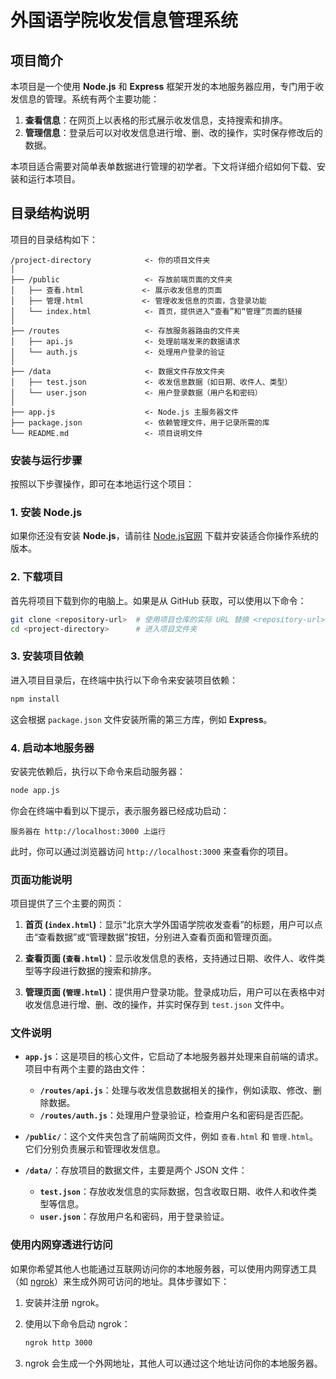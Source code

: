 # 外国语学院收发信息管理系统

## 项目简介

本项目是一个使用 **Node.js** 和 **Express** 框架开发的本地服务器应用，专门用于收发信息的管理。系统有两个主要功能：

1. **查看信息**：在网页上以表格的形式展示收发信息，支持搜索和排序。
2. **管理信息**：登录后可以对收发信息进行增、删、改的操作，实时保存修改后的数据。

本项目适合需要对简单表单数据进行管理的初学者。下文将详细介绍如何下载、安装和运行本项目。

## 目录结构说明

项目的目录结构如下：

```
/project-directory            <- 你的项目文件夹
│
├── /public                   <- 存放前端页面的文件夹
│   ├── 查看.html             <- 展示收发信息的页面
│   ├── 管理.html             <- 管理收发信息的页面，含登录功能
│   └── index.html            <- 首页，提供进入“查看”和“管理”页面的链接
│
├── /routes                   <- 存放服务器路由的文件夹
│   ├── api.js                <- 处理前端发来的数据请求
│   └── auth.js               <- 处理用户登录的验证
│
├── /data                     <- 数据文件存放文件夹
│   ├── test.json             <- 收发信息数据（如日期、收件人、类型）
│   └── user.json             <- 用户登录数据（用户名和密码）
│
├── app.js                    <- Node.js 主服务器文件
├── package.json              <- 依赖管理文件，用于记录所需的库
└── README.md                 <- 项目说明文件
```

### 安装与运行步骤

按照以下步骤操作，即可在本地运行这个项目：

### 1. 安装 Node.js

如果你还没有安装 **Node.js**，请前往 [Node.js官网](https://nodejs.org) 下载并安装适合你操作系统的版本。

### 2. 下载项目

首先将项目下载到你的电脑上。如果是从 GitHub 获取，可以使用以下命令：

```bash
git clone <repository-url>  # 使用项目仓库的实际 URL 替换 <repository-url>
cd <project-directory>      # 进入项目文件夹
```

### 3. 安装项目依赖

进入项目目录后，在终端中执行以下命令来安装项目依赖：

```bash
npm install
```

这会根据 `package.json` 文件安装所需的第三方库，例如 **Express**。

### 4. 启动本地服务器

安装完依赖后，执行以下命令来启动服务器：

```bash
node app.js
```

你会在终端中看到以下提示，表示服务器已经成功启动：

```
服务器在 http://localhost:3000 上运行
```

此时，你可以通过浏览器访问 `http://localhost:3000` 来查看你的项目。

### 页面功能说明

项目提供了三个主要的网页：

1. **首页 (`index.html`)**：显示“北京大学外国语学院收发查看”的标题，用户可以点击“查看数据”或“管理数据”按钮，分别进入查看页面和管理页面。
   
2. **查看页面 (`查看.html`)**：显示收发信息的表格，支持通过日期、收件人、收件类型等字段进行数据的搜索和排序。

3. **管理页面 (`管理.html`)**：提供用户登录功能。登录成功后，用户可以在表格中对收发信息进行增、删、改的操作，并实时保存到 `test.json` 文件中。

### 文件说明

- **`app.js`**：这是项目的核心文件，它启动了本地服务器并处理来自前端的请求。项目中有两个主要的路由文件：
    - **`/routes/api.js`**：处理与收发信息数据相关的操作，例如读取、修改、删除数据。
    - **`/routes/auth.js`**：处理用户登录验证，检查用户名和密码是否匹配。

- **`/public/`**：这个文件夹包含了前端网页文件，例如 `查看.html` 和 `管理.html`。它们分别负责展示和管理收发信息。

- **`/data/`**：存放项目的数据文件，主要是两个 JSON 文件：
    - **`test.json`**：存放收发信息的实际数据，包含收取日期、收件人和收件类型等信息。
    - **`user.json`**：存放用户名和密码，用于登录验证。

### 使用内网穿透进行访问

如果你希望其他人也能通过互联网访问你的本地服务器，可以使用内网穿透工具（如 [ngrok](https://ngrok.com)）来生成外网可访问的地址。具体步骤如下：

1. 安装并注册 ngrok。
2. 使用以下命令启动 ngrok：

    ```bash
    ngrok http 3000
    ```

3. ngrok 会生成一个外网地址，其他人可以通过这个地址访问你的本地服务器。
